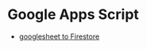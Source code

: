 # Google Apps Script

- [googlesheet to Firestore](https://levelup.gitconnected.com/import-data-from-google-sheets-to-firestore-using-google-apps-script-b6f857f82a2)

<!--stackedit_data:
eyJoaXN0b3J5IjpbMTIwNzA5NDkzMF19
-->